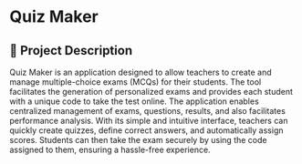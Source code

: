 # Quiz Maker
## 📝 Project Description
Quiz Maker is an application designed to allow teachers to create and manage multiple-choice exams (MCQs) for their students. The tool facilitates the generation of personalized exams and provides each student with a unique code to take the test online. The application enables centralized management of exams, questions, results, and also facilitates performance analysis. With its simple and intuitive interface, teachers can quickly create quizzes, define correct answers, and automatically assign scores. Students can then take the exam securely by using the code assigned to them, ensuring a hassle-free experience.
